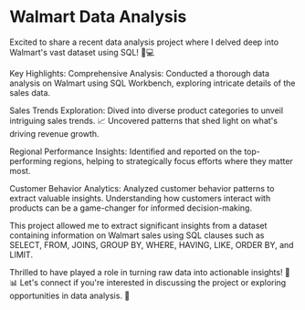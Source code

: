 # Walmart Data Analysis 
Excited to share a recent data analysis project where I delved deep into Walmart's vast dataset using SQL! 🛒💻

Key Highlights:
Comprehensive Analysis: Conducted a thorough data analysis on Walmart using SQL Workbench, exploring intricate details of the sales data.

Sales Trends Exploration: Dived into diverse product categories to unveil intriguing sales trends. 📈 Uncovered patterns that shed light on what's driving revenue growth.

Regional Performance Insights: Identified and reported on the top-performing regions, helping to strategically focus efforts where they matter most.

Customer Behavior Analytics: Analyzed customer behavior patterns to extract valuable insights. Understanding how customers interact with products can be a game-changer for informed decision-making.

This project allowed me to extract significant insights from a dataset containing information on Walmart sales using SQL clauses such as SELECT, FROM, JOINS, GROUP BY, WHERE, HAVING, LIKE, ORDER BY, and LIMIT.

Thrilled to have played a role in turning raw data into actionable insights! 🚀📊 Let's connect if you're interested in discussing the project or exploring opportunities in data analysis. 🤝 

